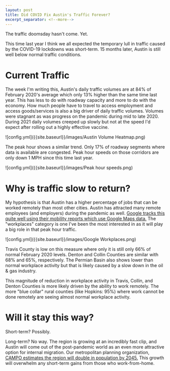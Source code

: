 ```yaml
---
layout: post
title: Did COVID Fix Austin's Traffic Forever?
excerpt_separator: <!--more-->
---
```


The traffic doomsday hasn't come. Yet.

<!--more-->

This time last year I think we all expected the temporary lull in traffic caused by the COVID-19 lockdowns was short-term. 15 months later, Austin is still well below normal traffic conditions.

# Current Traffic 

The week I'm writing this, Austin's daily traffic volumes are at 84% of February 2020's average which only 13% higher than the same time last year. This has less to do with roadway capacity and more to do with the economy. How much people have to travel to access employment and access goods/services is also a big driver of daily traffic volumes. Volumes were stagnant as was progress on the pandemic during mid to late 2020. During 2021 daily volumes creeped up slowly but not at the speed I'd expect after rolling out a highly effective vaccine. 

![config.yml]({{site.baseurl}}/images/Austin Volume Heatmap.png) 

The peak hour shows a similar trend. Only 17% of roadway segments where data is available are congested. Peak hour speeds on those corridors are only down 1 MPH since this time last year. 

![config.yml]({{site.baseurl}}/images/Peak hour speeds.png) 

# Why is traffic slow to return?

My hypothesis is that Austin has a higher percentage of jobs that can be worked remotely than most other cities. Austin has attracted many remote employees (and employers) during the pandemic as well. [Google tracks this quite well using their mobility reports which use Google Maps data.](https://www.google.com/covid19/mobility/) The "workplaces" category is one I've been the most interested in as it will play a big role in that peak hour traffic.  

![config.yml]({{site.baseurl}}/images/Google Workplaces.png) 

Travis County is low on this measure where only it is still only 66% of normal February 2020 levels. Denton and Collin Counties are similar with 68% and 65%, respectively. The Permian Basin also shows lower than normal workplace activity but that is likely caused by a slow down in the oil & gas industry. 

This magnitude of reduction in workplace activity in Travis, Collin, and Denton Counties is more likely driven by the ability to work remotely. The more "blue collar" rural counties (like Hopkins: 95%) where work cannot be done remotely are seeing almost normal workplace activity.

# Will it stay this way?

Short-term? Possibly. 

Long-term? No way. The region is growing at an incredibly fast clip, and Austin will come out of the post-pandemic world as an even more attractive option for internal migration. Our metropolitan planning organization, [CAMPO estimates the region will double in population by 2045.](https://47kzwj6dn1447gy9z7do16an-wpengine.netdna-ssl.com/wp-content/uploads/2020/03/2045-SED-Forecast-Documentation-ABC-DRAFT-FINAL.pdf) This growth will overwhelm any short-term gains from those who work-from-home.